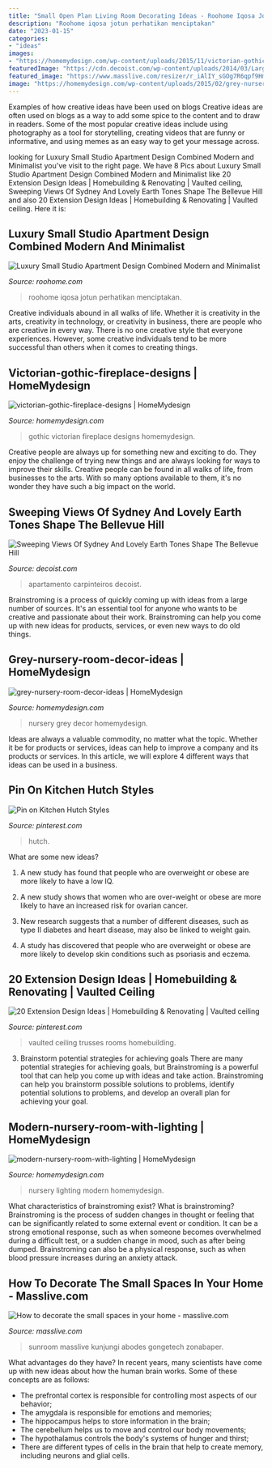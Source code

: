 ```yaml
---
title: "Small Open Plan Living Room Decorating Ideas - Roohome Iqosa Jotun Perhatikan Menciptakan"
description: "Roohome iqosa jotun perhatikan menciptakan"
date: "2023-01-15"
categories:
- "ideas"
images:
- "https://homemydesign.com/wp-content/uploads/2015/11/victorian-gothic-fireplace-designs.jpg"
featuredImage: "https://cdn.decoist.com/wp-content/uploads/2014/03/Large-balcony-of-the-Bellevue-Hill-Apartment-in-Sydney.jpg"
featured_image: "https://www.masslive.com/resizer/r_iAlIY_sGOg7R6qpf9Hm8XNP7Y=/1280x0/smart/advancelocal-adapter-image-uploads.s3.amazonaws.com/image.masslive.com/home/mass-media/width2048/img/western-massachusetts-real-estate/photo/how-to-decorate-small-space-4bb78ea726fc8bf8.jpg"
image: "https://homemydesign.com/wp-content/uploads/2015/02/grey-nursery-room-decor-ideas.jpg"
---
```



Examples of how creative ideas have been used on blogs
Creative ideas are often used on blogs as a way to add some spice to the content and to draw in readers. Some of the most popular creative ideas include using photography as a tool for storytelling, creating videos that are funny or informative, and using memes as an easy way to get your message across.

	

		
looking for Luxury Small Studio Apartment Design Combined Modern and Minimalist you've visit to the right page. We have 8 Pics about Luxury Small Studio Apartment Design Combined Modern and Minimalist like 20 Extension Design Ideas | Homebuilding &amp; Renovating | Vaulted ceiling, Sweeping Views Of Sydney And Lovely Earth Tones Shape The Bellevue Hill and also 20 Extension Design Ideas | Homebuilding &amp; Renovating | Vaulted ceiling. Here it is:
		
    
## Luxury Small Studio Apartment Design Combined Modern And Minimalist

<img loading=lazy src="https://roohome.com/wp-content/uploads/2016/10/Iqosa2-696x392.jpg" onerror="this.onerror=null;this.src='https://tse1.mm.bing.net/th?id=OIP.UiFVJdhuq0a7vc-Ov2TipgHaEK&amp;pid=15.1';" alt="Luxury Small Studio Apartment Design Combined Modern and Minimalist">

_Source: roohome.com_

>roohome iqosa jotun perhatikan menciptakan. 

	

Creative individuals abound in all walks of life. Whether it is creativity in the arts, creativity in technology, or creativity in business, there are people who are creative in every way. There is no one creative style that everyone experiences. However, some creative individuals tend to be more successful than others when it comes to creating things.

    
## Victorian-gothic-fireplace-designs | HomeMydesign

<img loading=lazy src="https://homemydesign.com/wp-content/uploads/2015/11/victorian-gothic-fireplace-designs.jpg" onerror="this.onerror=null;this.src='https://tse4.mm.bing.net/th?id=OIP.gYeGpBmnCflN0htoG4kLsQHaK9&amp;pid=15.1';" alt="victorian-gothic-fireplace-designs | HomeMydesign">

_Source: homemydesign.com_

>gothic victorian fireplace designs homemydesign. 

	

Creative people are always up for something new and exciting to do. They enjoy the challenge of trying new things and are always looking for ways to improve their skills. Creative people can be found in all walks of life, from businesses to the arts. With so many options available to them, it's no wonder they have such a big impact on the world.

    
## Sweeping Views Of Sydney And Lovely Earth Tones Shape The Bellevue Hill

<img loading=lazy src="https://cdn.decoist.com/wp-content/uploads/2014/03/Large-balcony-of-the-Bellevue-Hill-Apartment-in-Sydney.jpg" onerror="this.onerror=null;this.src='https://tse4.mm.bing.net/th?id=OIP.iPkKNc-WB_-nha6Kf_Y0VQHaLH&amp;pid=15.1';" alt="Sweeping Views Of Sydney And Lovely Earth Tones Shape The Bellevue Hill">

_Source: decoist.com_

>apartamento carpinteiros decoist. 

	

Brainstroming is a process of quickly coming up with ideas from a large number of sources. It's an essential tool for anyone who wants to be creative and passionate about their work. Brainstroming can help you come up with new ideas for products, services, or even new ways to do old things.

    
## Grey-nursery-room-decor-ideas | HomeMydesign

<img loading=lazy src="https://homemydesign.com/wp-content/uploads/2015/02/grey-nursery-room-decor-ideas.jpg" onerror="this.onerror=null;this.src='https://tse4.mm.bing.net/th?id=OIP.wAzMMN_ZUHiQO9qPK3bVaQHaLH&amp;pid=15.1';" alt="grey-nursery-room-decor-ideas | HomeMydesign">

_Source: homemydesign.com_

>nursery grey decor homemydesign. 

	

Ideas are always a valuable commodity, no matter what the topic. Whether it be for products or services, ideas can help to improve a company and its products or services. In this article, we will explore 4 different ways that ideas can be used in a business.

    
## Pin On Kitchen Hutch Styles

<img loading=lazy src="https://i.pinimg.com/736x/5f/61/17/5f61175928858f89f82f64ddacc15050.jpg" onerror="this.onerror=null;this.src='https://tse3.mm.bing.net/th?id=OIP.4r1vaModnkGyobV8mEh78wHaLF&amp;pid=15.1';" alt="Pin on Kitchen Hutch Styles">

_Source: pinterest.com_

>hutch. 

	

What are some new ideas?
1. A new study has found that people who are overweight or obese are more likely to have a low IQ.
2. A new study shows that women who are over-weight or obese are more likely to have an increased risk for ovarian cancer.

3. New research suggests that a number of different diseases, such as type II diabetes and heart disease, may also be linked to weight gain.

4. A study has discovered that people who are overweight or obese are more likely to develop skin conditions such as psoriasis and eczema.

    
## 20 Extension Design Ideas | Homebuilding &amp; Renovating | Vaulted Ceiling

<img loading=lazy src="https://i.pinimg.com/736x/71/08/04/7108048f94a630465336586cf34ab348.jpg" onerror="this.onerror=null;this.src='https://tse3.mm.bing.net/th?id=OIP.Kh5wokGV8gxXXbpPrGmBpgHaLH&amp;pid=15.1';" alt="20 Extension Design Ideas | Homebuilding &amp; Renovating | Vaulted ceiling">

_Source: pinterest.com_

>vaulted ceiling trusses rooms homebuilding. 

	

3. Brainstorm potential strategies for achieving goals
There are many potential strategies for achieving goals, but Brainstroming is a powerful tool that can help you come up with ideas and take action. Brainstroming can help you brainstorm possible solutions to problems, identify potential solutions to problems, and develop an overall plan for achieving your goal.

    
## Modern-nursery-room-with-lighting | HomeMydesign

<img loading=lazy src="https://homemydesign.com/wp-content/uploads/2014/06/modern-nursery-room-with-lighting.jpg" onerror="this.onerror=null;this.src='https://tse3.mm.bing.net/th?id=OIP.86GkAvQAfIDzYjJOdgaZQgHaLH&amp;pid=15.1';" alt="modern-nursery-room-with-lighting | HomeMydesign">

_Source: homemydesign.com_

>nursery lighting modern homemydesign. 

	

What characteristics of brainstroming exist?
What is brainstroming? Brainstroming is the process of sudden changes in thought or feeling that can be significantly related to some external event or condition. It can be a strong emotional response, such as when someone becomes overwhelmed during a difficult test, or a sudden change in mood, such as after being dumped. Brainstroming can also be a physical response, such as when blood pressure increases during an anxiety attack.

    
## How To Decorate The Small Spaces In Your Home - Masslive.com

<img loading=lazy src="https://www.masslive.com/resizer/r_iAlIY_sGOg7R6qpf9Hm8XNP7Y=/1280x0/smart/advancelocal-adapter-image-uploads.s3.amazonaws.com/image.masslive.com/home/mass-media/width2048/img/western-massachusetts-real-estate/photo/how-to-decorate-small-space-4bb78ea726fc8bf8.jpg" onerror="this.onerror=null;this.src='https://tse4.mm.bing.net/th?id=OIP.9iwg9oXNazrYpwEjZ1gpzAHaLH&amp;pid=15.1';" alt="How to decorate the small spaces in your home - masslive.com">

_Source: masslive.com_

>sunroom masslive kunjungi abodes gongetech zonabaper. 

	

What advantages do they have?
In recent years, many scientists have come up with new ideas about how the human brain works. Some of these concepts are as follows: 
- The prefrontal cortex is responsible for controlling most aspects of our behavior; 
- The amygdala is responsible for emotions and memories; 
- The hippocampus helps to store information in the brain; 
- The cerebellum helps us to move and control our body movements; 
- The hypothalamus controls the body's systems of hunger and thirst; 
- There are different types of cells in the brain that help to create memory, including neurons and glial cells.

